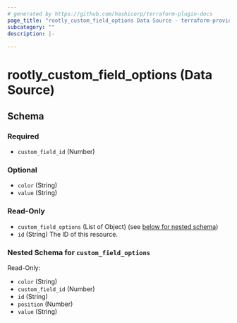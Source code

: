 ```yaml
---
# generated by https://github.com/hashicorp/terraform-plugin-docs
page_title: "rootly_custom_field_options Data Source - terraform-provider-rootly"
subcategory: ""
description: |-
  
---
```


# rootly_custom_field_options (Data Source)





<!-- schema generated by tfplugindocs -->
## Schema

### Required

- `custom_field_id` (Number)

### Optional

- `color` (String)
- `value` (String)

### Read-Only

- `custom_field_options` (List of Object) (see [below for nested schema](#nestedatt--custom_field_options))
- `id` (String) The ID of this resource.

<a id="nestedatt--custom_field_options"></a>
### Nested Schema for `custom_field_options`

Read-Only:

- `color` (String)
- `custom_field_id` (Number)
- `id` (String)
- `position` (Number)
- `value` (String)


